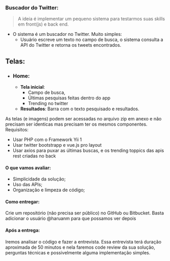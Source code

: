 ### Buscador do Twitter:

> A ideia é implementar um pequeno sistema para testarmos suas skills em front(js) e back end.

* O sistema é um buscador no Twitter.
Muito simples:
  * Usuário escreve um texto no campo de busca, o sistema consulta a API do Twitter e retorna os tweets encontrados.

## Telas:
  * ### Home:
    * __Tela inicial__:
      + Campo de busca,
      + Últimas pesquisas feitas dentro do app
      + Trending no twitter    
    * __Resultados__:
      Barra com o texto pesquisado e resultados.

As telas (e imagens) podem ser acessadas no arquivo zip em anexo e não precisam ser identicas mas precisam ter os mesmos componentes.
Requisitos:
  * Usar PHP com o Framework Yii 1
  * Usar twitter bootstrapp e vue.js pro layout
  * Usar axios para puxar as últimas buscas, e os trending toppics das apis rest criadas no back

#### O que vamos avaliar:
  * Simplicidade da solução;
  * Uso das APIs;
  * Organização e limpeza de código;

#### Como entregar:

Crie um repositório (não precisa ser público) no GitHub ou Bitbucket. Basta adicionar o usuário @haruanm para que possamos ver depois

#### Após a entrega:
Iremos analisar o código e fazer a entrevista. Essa entrevista terá duração aproximada de 50 minutos e nela faremos code review da sua solução, perguntas técnicas e possivelmente alguma implementação simples.
